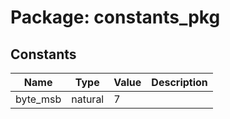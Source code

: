 # Package: constants_pkg
## Constants
| Name     | Type    | Value | Description |
| -------- | ------- | ----- | ----------- |
| byte_msb | natural |  7    |             |
